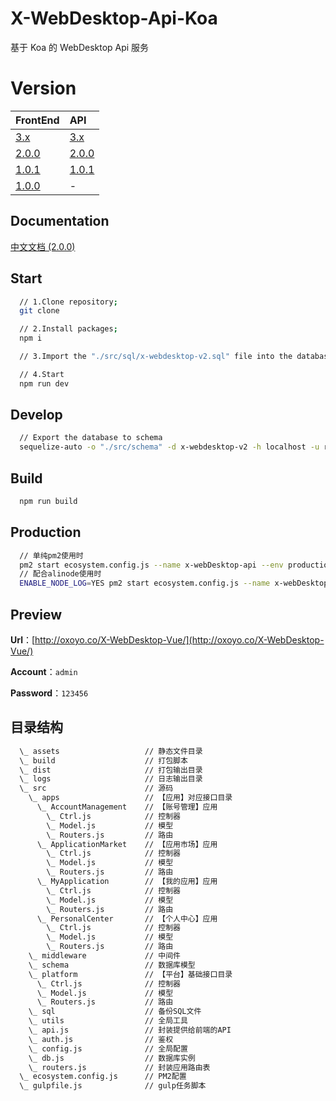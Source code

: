 # X-WebDesktop-Api-Koa

基于 Koa 的 WebDesktop Api 服务

# Version

| FrontEnd | API |
| :-------- | :-------- |
| [3.x](https://github.com/OXOYO/X-WebDesktop-Vue/tree/master) | [3.x](https://github.com/OXOYO/X-WebDesktop-Api-Koa/tree/master) |
| [2.0.0](https://github.com/OXOYO/X-WebDesktop-Vue/tree/2.0.0) | [2.0.0](https://github.com/OXOYO/X-WebDesktop-Api-Koa/tree/2.0.0) |
| [1.0.1](https://github.com/OXOYO/X-WebDesktop-Vue/tree/1.0.1) | [1.0.1](https://github.com/OXOYO/X-WebDesktop-Api-Koa/tree/1.0.1) |
| [1.0.0](https://github.com/OXOYO/X-Desktop-Vue/tree/master) | - |

## Documentation

[中文文档 (2.0.0)](https://github.com/OXOYO/X-WebDesktop-Vue/blob/master/document/README.md)

## Start

```bash
  // 1.Clone repository;
  git clone

  // 2.Install packages;
  npm i

  // 3.Import the "./src/sql/x-webdesktop-v2.sql" file into the database;

  // 4.Start
  npm run dev
```

## Develop

```bash
  // Export the database to schema
  sequelize-auto -o "./src/schema" -d x-webdesktop-v2 -h localhost -u root -p 3306 -e mysql
```

## Build

```bash
  npm run build
```

## Production

```bash
  // 单纯pm2使用时
  pm2 start ecosystem.config.js --name x-webDesktop-api --env production
  // 配合alinode使用时
  ENABLE_NODE_LOG=YES pm2 start ecosystem.config.js --name x-webDesktop-api --env production
```

## Preview

  **Url**：[http://oxoyo.co/X-WebDesktop-Vue/](http://oxoyo.co/X-WebDesktop-Vue/)

  **Account**：`admin`

  **Password**：`123456`

## 目录结构
```bash
  \_ assets                   // 静态文件目录
  \_ build                    // 打包脚本
  \_ dist                     // 打包输出目录
  \_ logs                     // 日志输出目录
  \_ src                      // 源码
    \_ apps                   // 【应用】对应接口目录
      \_ AccountManagement    // 【账号管理】应用
        \_ Ctrl.js            // 控制器
        \_ Model.js           // 模型
        \_ Routers.js         // 路由
      \_ ApplicationMarket    // 【应用市场】应用
        \_ Ctrl.js            // 控制器
        \_ Model.js           // 模型
        \_ Routers.js         // 路由
      \_ MyApplication        // 【我的应用】应用
        \_ Ctrl.js            // 控制器
        \_ Model.js           // 模型
        \_ Routers.js         // 路由
      \_ PersonalCenter       // 【个人中心】应用
        \_ Ctrl.js            // 控制器
        \_ Model.js           // 模型
        \_ Routers.js         // 路由
    \_ middleware             // 中间件
    \_ schema                 // 数据库模型
    \_ platform               // 【平台】基础接口目录
      \_ Ctrl.js              // 控制器
      \_ Model.js             // 模型
      \_ Routers.js           // 路由
    \_ sql                    // 备份SQL文件
    \_ utils                  // 全局工具
    \_ api.js                 // 封装提供给前端的API
    \_ auth.js                // 鉴权
    \_ config.js              // 全局配置
    \_ db.js                  // 数据库实例
    \_ routers.js             // 封装应用路由表
  \_ ecosystem.config.js      // PM2配置
  \_ gulpfile.js              // gulp任务脚本
```
